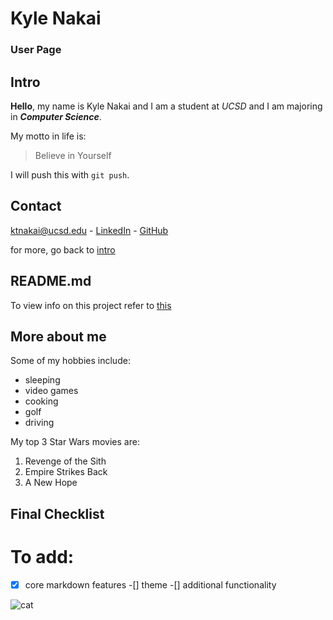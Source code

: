 # Kyle Nakai

### User Page

## Intro
**Hello**, my name is Kyle Nakai and I am a student at *UCSD* and I am majoring in ***Computer Science***.

My motto in life is:
> Believe in Yourself

I will push this with `git push`.


## Contact 

ktnakai@ucsd.edu - [LinkedIn](https://www.linkedin.com/in/kyle-nakai-9881a01b1/) - [GitHub](https://github.com/kylenakai)

for more, go back to [intro](#intro)

## README.md

To view info on this project refer to [this](README.md)

## More about me

Some of my hobbies include:
- sleeping
- video games
- cooking
- golf
- driving

My top 3 Star Wars movies are:

1. Revenge of the Sith
2. Empire Strikes Back
3. A New Hope


## Final Checklist

# To add:

-[x] core markdown features
-[] theme
-[] additional functionality

![cat](images/cat.jpg)